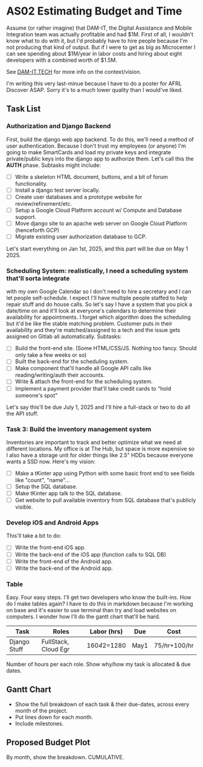 # AS02 Estimating Budget and Time
Assume (or rather imagine) that DAM-IT, the Digital Assistance and Mobile Integration team 
was actually profitable and had $1M. First of all, I wouldn't know what to do with it, but
I'd probably have to hire people because I'm not producing that kind of output.
But if I were to get as big as Microcenter I can see spending about $1M/year in labor costs
and hiring about eight developers with a combined worth of $1.5M.

See [DAM-IT.TECH](dam-it.tech) for more info on the context/vision.

I'm writing this very last-minue because I have to do a poster for AFRL Discover ASAP.
Sorry it's to a much lower quality than I would've liked.

## Task List
### Authorization and Django Backend
First, build the django web app backend. To do this, we'll need a method of user authentication.
Because I don't trust my employees (or anyone) I'm going to make SmartCards and load my private keys
and integrate private/public keys into the django app to authorize them. Let's call this the **AUTH**
phase. Subtasks might include:
- [ ] Write a skeleton HTML document, buttons, and a bit of forum functionality. 
- [ ] Install a django test server locally.
- [ ] Create user databases and a prototype website for review/refinement/etc.
- [ ] Setup a Google Cloud Platform account w/ Compute and Database support.
- [ ] Move django site to an apache web server on Google Cloud Platform (henceforth GCP)
- [ ] Migrate existing user authorization database to GCP.

Let's start everything on Jan 1st, 2025, and this part will be due on May 1 2025.

### **Scheduling System**: realistically, I need a scheduling system that'll sorta integrate
with my own Google Calendar so I don't need to hire a secretary and I can let people self-schedule.
I expect I'll have multiple people staffed to help repair stuff and do house calls.
So let's say I have a system that you pick a date/time on and it'll look at everyone's
calendars to determine their availability for appointments. I forget which algorithm does the
scheduling but it'd be like the stable matching problem. Customer puts in their availability and
they're matched/assigned to a tech and the issue gets assigned on Gitlab all automatically. Subtasks:

- [ ] Build the front-end site. (Some HTML/CSS/JS. Nothing too fancy. Should only take a few weeks or so)
- [ ] Built the back-end for the scheduling system.
- [ ] Make component that'll handle all Google API calls like reading/writing/auth their accounts.
- [ ] Write & attach the front-end for the scheduling system.
- [ ] Implement a payment provider that'll take credit cards to "hold someone's spot"

Let's say this'll be due July 1, 2025 and I'll hire a full-stack or two to do all the API stuff.


### Task 3: Build the inventory management system
Inventories are important to track and better optimize what we need at different locations.
My office is at The Hub, but space is more expensive so I also have a storage unit for
older things like 2.5" HDDs because everyone wants a SSD now. Here's my vision:

- [ ] Make a tKinter app using Python with some basic front end to see fields like "count", "name"...
- [ ] Setup the SQL database.
- [ ] Make tKinter app talk to the SQL database.
- [ ] Get website to pull available inventory from SQL database that's publicly visible.

### Develop iOS and Android Apps
This'll take a bit to do:
- [ ] Write the front-end iOS app.
- [ ] Write the back-end of the iOS app (function calls to SQL DB)
- [ ] Write the front-end of the Android app.
- [ ] Write the back-end of the Android app.

### Table
Easy. Four easy steps. I'll get two developers who know the built-ins. How do I make tables again?
I have to do this in markdown because I'm working on base and it's easier to use terminal
than try and load websites on computers. I wonder how I'll do the gantt chart that'll be hard.

| Task              | Roles                         | Labor (hrs) | Due   | Cost              |
| ------------------|-------------------------------|-------------|-------|-------------------|
| Django Stuff      | FullStack, Cloud Egr          | 160*4*2=1280| May1  | $75/hr+$100/hr    |


Number of hours per each role. Show why/how my task is allocated & due dates.

## Gantt Chart

* Show the full breakdown of each task & their due-dates, across every month of the project.
* Put lines down for each month.
* Include milestones.

## Proposed Budget Plot

By month, show the breakdown. CUMULATIVE.
